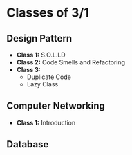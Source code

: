 # Classes of 3/1

## Design Pattern
* **Class 1:** S.O.L.I.D
* **Class 2:** Code Smells and Refactoring
* **Class 3:**
  * Duplicate Code
  * Lazy Class


## Computer Networking
* **Class 1:** Introduction

## Database

<!-- @Fazle-Rakib, please complete the list -->
<!-- If you don't know markdown, just copy from other classes and edit the topic -->

